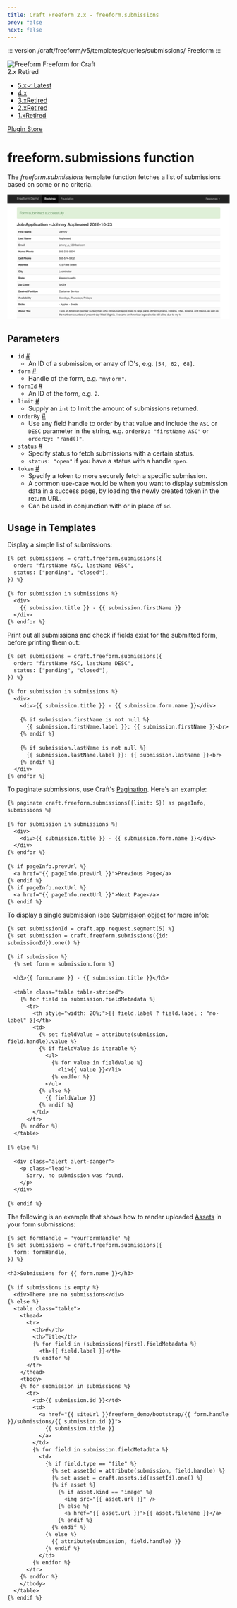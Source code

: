 ```yaml
---
title: Craft Freeform 2.x - freeform.submissions
prev: false
next: false
---
```


::: version /craft/freeform/v5/templates/queries/submissions/
Freeform
:::

<div id="pr-heading">
    <img src="https://docs.solspace.com/extras/icons/products/freeform-icon.png" alt="Freeform" class="pr-image">
    <span class="pr-name">Freeform</span>
    <span class="pr-category">for Craft</span>
    <div class="pr-v-wrapper">
        <div class="pr-v">
            <span class="pr-v-v">2.x</span>
            <span class="pr-v-type pr-retired">Retired</span>
            <span class="pr-v-arrow arrow down"></span>
        </div>
        <ul class="pr-v-list">
            <li><a href="/craft/freeform/v5/">5.x<span class="pr-v-type pr-latest">✓ Latest</span></a></li>
            <li><a href="/craft/freeform/v4/">4.x</a></li>
            <li><a href="/craft/freeform/v3/">3.x<span class="pr-v-type pr-retired">Retired</span></a></li>
            <li><a href="/craft/freeform/v2/">2.x<span class="pr-v-type pr-retired">Retired</span></a></li>
            <li><a href="/craft/freeform/v1/">1.x<span class="pr-v-type pr-retired">Retired</span></a></li>
        </ul>
    </div>
    <div class="pr-buy">
        <a href="https://plugins.craftcms.com/freeform" class="button button-blue"><span class="external-url">Plugin Store</span></a>
    </div>
</div>

<span class="page-section"></span>

# freeform.submissions function

The *freeform.submissions* template function fetches a list of submissions based on some or no criteria.

![Submissions](../images/templates_submission.png)


## Parameters

* `id` <a href="#param-id" id="param-id" class="docs-anchor">#</a>
	* An ID of a submission, or array of ID's, e.g. `[54, 62, 68]`.
* `form` <a href="#param-form" id="param-form" class="docs-anchor">#</a>
	* Handle of the form, e.g. `"myForm"`.
* `formId` <a href="#param-formid" id="param-formid" class="docs-anchor">#</a>
	* An ID of the form, e.g. `2`.
* `limit` <a href="#param-limit" id="param-limit" class="docs-anchor">#</a>
	* Supply an `int` to limit the amount of submissions returned.
* `orderBy` <a href="#param-orderby" id="param-orderby" class="docs-anchor">#</a>
	* Use any field handle to order by that value and include the `ASC` or `DESC` parameter in the string, e.g. `orderBy: "firstName ASC"` or `orderBy: "rand()"`.
* `status` <a href="#param-status" id="param-status" class="docs-anchor">#</a>
	* Specify status to fetch submissions with a certain status.
	* `status: "open"` if you have a status with a handle `open`.
* `token` <a href="#param-token" id="param-token" class="docs-anchor">#</a>
	* Specify a token to more securely fetch a specific submission.
	* A common use-case would be when you want to display submission data in a success page, by loading the newly created token in the return URL.
	* Can be used in conjunction with or in place of `id`.


## Usage in Templates

Display a simple list of submissions:

``` twig
{% set submissions = craft.freeform.submissions({
  order: "firstName ASC, lastName DESC",
  status: ["pending", "closed"],
}) %}

{% for submission in submissions %}
  <div>
    {{ submission.title }} - {{ submission.firstName }}
  </div>
{% endfor %}
```

Print out all submissions and check if fields exist for the submitted form, before printing them out:

``` twig
{% set submissions = craft.freeform.submissions({
  order: "firstName ASC, lastName DESC",
  status: ["pending", "closed"],
}) %}

{% for submission in submissions %}
  <div>
    <div>{{ submission.title }} - {{ submission.form.name }}</div>

    {% if submission.firstName is not null %}
      {{ submission.firstName.label }}: {{ submission.firstName }}<br>
    {% endif %}

    {% if submission.lastName is not null %}
      {{ submission.lastName.label }}: {{ submission.lastName }}<br>
    {% endif %}
  </div>
{% endfor %}
```

To paginate submissions, use Craft's [Pagination](https://docs.craftcms.com/v3/templating/tags/paginate.html). Here's an example:

``` twig
{% paginate craft.freeform.submissions({limit: 5}) as pageInfo, submissions %}

{% for submission in submissions %}
  <div>
    <div>{{ submission.title }} - {{ submission.form.name }}</div>
  </div>
{% endfor %}

{% if pageInfo.prevUrl %}
  <a href="{{ pageInfo.prevUrl }}">Previous Page</a>
{% endif %}
{% if pageInfo.nextUrl %}
  <a href="{{ pageInfo.nextUrl }}">Next Page</a>
{% endif %}
```

To display a single submission (see [Submission object](../template-objects/submission.md) for more info):

``` twig
{% set submissionId = craft.app.request.segment(5) %}
{% set submission = craft.freeform.submissions({id: submissionId}).one() %}

{% if submission %}
  {% set form = submission.form %}

  <h3>{{ form.name }} - {{ submission.title }}</h3>

  <table class="table table-striped">
    {% for field in submission.fieldMetadata %}
      <tr>
        <th style="width: 20%;">{{ field.label ? field.label : "no-label" }}</th>
        <td>
          {% set fieldValue = attribute(submission, field.handle).value %}
          {% if fieldValue is iterable %}
            <ul>
              {% for value in fieldValue %}
                <li>{{ value }}</li>
              {% endfor %}
            </ul>
          {% else %}
            {{ fieldValue }}
          {% endif %}
        </td>
      </tr>
    {% endfor %}
  </table>

{% else %}

  <div class="alert alert-danger">
    <p class="lead">
      Sorry, no submission was found.
    </p>
  </div>

{% endif %}
```


The following is an example that shows how to render uploaded [Assets](https://docs.craftcms.com/v3/assets.html) in your form submissions:

``` twig
{% set formHandle = 'yourFormHandle' %}
{% set submissions = craft.freeform.submissions({
  form: formHandle,
}) %}

<h3>Submissions for {{ form.name }}</h3>

{% if submissions is empty %}
  <div>There are no submissions</div>
{% else %}
  <table class="table">
    <thead>
      <tr>
        <th>#</th>
        <th>Title</th>
        {% for field in (submissions|first).fieldMetadata %}
          <th>{{ field.label }}</th>
        {% endfor %}
      </tr>
    </thead>
    <tbody>
    {% for submission in submissions %}
      <tr>
        <td>{{ submission.id }}</td>
        <td>
          <a href="{{ siteUrl }}freeform_demo/bootstrap/{{ form.handle }}/submissions/{{ submission.id }}">
            {{ submission.title }}
          </a>
        </td>
        {% for field in submission.fieldMetadata %}
          <td>
            {% if field.type == "file" %}
              {% set assetId = attribute(submission, field.handle) %}
              {% set asset = craft.assets.id(assetId).one() %}
              {% if asset %}
                {% if asset.kind == "image" %}
                  <img src="{{ asset.url }}" />
                {% else %}
                  <a href="{{ asset.url }}">{{ asset.filename }}</a>
                {% endif %}
              {% endif %}
            {% else %}
              {{ attribute(submission, field.handle) }}
            {% endif %}
          </td>
        {% endfor %}
      </tr>
    {% endfor %}
    </tbody>
  </table>
{% endif %}
```
